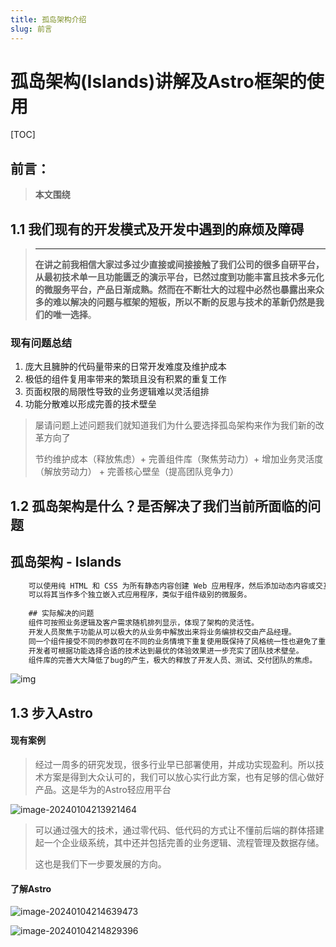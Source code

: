 ```yaml
---
title: 孤岛架构介绍
slug: 前言
---
```


# 孤岛架构(Islands)讲解及Astro框架的使用



[TOC]

## 前言：

> **本文围绕**

## 1.1 我们现有的开发模式及开发中遇到的麻烦及障碍

> ****
>
> **在讲之前我相信大家过多过少直接或间接接触了我们公司的很多自研平台，从最初技术单一且功能匮乏的演示平台，已然过度到功能丰富且技术多元化的微服务平台，产品日渐成熟。然而在不断壮大的过程中必然也暴露出来众多的难以解决的问题与框架的短板，所以不断的反思与技术的革新仍然是我们的唯一选择**。

###  现有问题总结

1. 庞大且臃肿的代码量带来的日常开发难度及维护成本
2. 极低的组件复用率带来的繁琐且没有积累的重复工作
3. 页面权限的局限性导致的业务逻辑难以灵活组排
4. 功能分散难以形成完善的技术壁垒

> 屡请问题上述问题我们就知道我们为什么要选择孤岛架构来作为我们新的改革方向了
>
> 节约维护成本（释放焦虑）+ 完善组件库（聚焦劳动力）+ 增加业务灵活度（解放劳动力） + 完善核心壁垒（提高团队竞争力）

## 1.2 孤岛架构是什么？是否解决了我们当前所面临的问题

## 孤岛架构 - Islands

```txt
    可以使用纯 HTML 和 CSS 为所有静态内容创建 Web 应用程序，然后添加动态内容或交互区域（孤岛），这些区域可以使用框架来添加交互性，并且这些区域可以使用任何框架，运行态框架只有在使用到它的页面上才会被加载，而不是在初次访问网站时静默加载。
    可以将其当作多个独立嵌入式应用程序，类似于组件级别的微服务。
    
    ## 实际解决的问题
    组件可按照业务逻辑及客户需求随机排列显示，体现了架构的灵活性。
    开发人员聚焦于功能从可以极大的从业务中解放出来将业务编排权交由产品经理。
    同一个组件接受不同的参数可在不同的业务情境下重复使用既保持了风格统一性也避免了重复性的工作。
    开发者可根据功能选择合适的技术达到最优的体验效果进一步充实了团队技术壁垒。
    组件库的完善大大降低了bug的产生，极大的释放了开发人员、测试、交付团队的焦虑。
```

![img](https://res.cloudinary.com/wedding-website/image/upload/v1596766231/islands-architecture-1.png)

## 1.3 步入Astro

#### 现有案例

> 经过一周多的研究发现，很多行业早已部署使用，并成功实现盈利。所以技术方案是得到大众认可的，我们可以放心实行此方案，也有足够的信心做好产品。这是华为的Astro轻应用平台

![image-20240104213921464](C:\Users\hexin\AppData\Roaming\Typora\typora-user-images\image-20240104213921464.png)

> 可以通过强大的技术，通过零代码、低代码的方式让不懂前后端的群体搭建起一个企业级系统，其中还并包括完善的业务逻辑、流程管理及数据存储。
>
> 这也是我们下一步要发展的方向。

#### 了解Astro

![image-20240104214639473](C:\Users\hexin\AppData\Roaming\Typora\typora-user-images\image-20240104214639473.png)

![image-20240104214829396](C:\Users\hexin\AppData\Roaming\Typora\typora-user-images\image-20240104214829396.png)